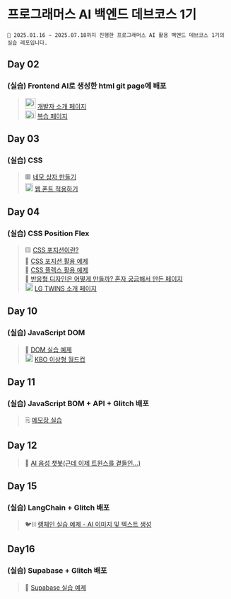 # 프로그래머스 AI 백엔드 데브코스 1기

```
📕 2025.01.16 ~ 2025.07.18까지 진행한 프로그래머스 AI 활용 백엔드 데브코스 1기의 실습 레포입니다.
```

## Day 02

### (실습) Frontend AI로 생성한 html git page에 배포

> <img src="assets/notion_icon.png" alt="icon" width="24" height="24"> [개발자 소개 페이지](https://thousandyehyang-archive.github.io/programmers-AIBE1/developer_intro/index.html) <br> <img src="assets/sorry.gif" alt="icon" width="24" height="18"> [복습 페이지](https://thousandyehyang-archive.github.io/programmers-AIBE1/practice/day03/example.html)<br>

## Day 03

### (실습) CSS

> 🟥 [네모 상자 만들기](https://thousandyehyang-archive.github.io/programmers-AIBE1/practice/day03/ex04/index.html) <br> <img src="practice/day03/ex08/panorama.jpg" alt="icon" width="18" height="18"> [웹 폰트 적용하기](https://thousandyehyang-archive.github.io/programmers-AIBE1/practice/day03/ex08/index.html)

## Day 04

### (실습) CSS Position Flex

> 🟨 [CSS 포지션이란?](https://thousandyehyang-archive.github.io/programmers-AIBE1/practice/day04/ex01/index.html)<br>
> 🎵 [CSS 포지션 활용 예제](https://thousandyehyang-archive.github.io/programmers-AIBE1/practice/day04/ex02/index.html)<br>
> 📜 [CSS 플렉스 활용 예제](https://thousandyehyang-archive.github.io/programmers-AIBE1/practice/day04/ex03/index.html)<br>
> 🚨 [반응형 디자인은 어떻게 만들까? 혼자 궁금해서 만든 페이지](https://thousandyehyang-archive.github.io/programmers-AIBE1/practice/day04/ex04/index.html)<br> <img src="practice/day04/ex05/apple-touch-icon.png" alt="icon" width="18" height="18"> [LG TWINS 소개 페이지](https://thousandyehyang-archive.github.io/programmers-AIBE1/practice/day04/ex05/index.html)

## Day 10

### (실습) JavaScript DOM

> 🔘 [DOM 실습 예제](https://thousandyehyang-archive.github.io/programmers-AIBE1/practice/day10/ex02/index.html)<br> <img src="https://6ptotvmi5753.edge.naverncp.com/KBO_IMAGE/KBOHome/resources/images/common/open_graph_kbo_2022.png" alt="icon" width="18" height="18"> 
[KBO 이상형 월드컵](https://thousandyehyang-archive.github.io/programmers-AIBE1/practice/day10/ex04/index.html)<br>

## Day 11

### (실습) JavaScript BOM + API + Glitch 배포

> 🗒️ [메모장 실습](https://thousandyehyang-archive.github.io/programmers-AIBE1/practice/day11/ex01/index.html)<br>

## Day 12

> 💬 [AI 음성 챗봇(근데 이제 트윈스를 곁들인...)](https://dating-chatbot-gemini.glitch.me)<br>

## Day 15

### (실습) LangChain + Glitch 배포

> 🐦⛓️ [랭체인 실습 예제 - AI 이미지 및 텍스트 생성](https://thousandyehyang-archive.github.io/langchain-quest/)<br>

## Day16

### (실습) Supabase + Glitch 배포

> 💾 [Supabase 실습 예제](https://thousandyehyang-archive.github.io/programmers-AIBE1/practice/day16/ex01/index.html)<br>
